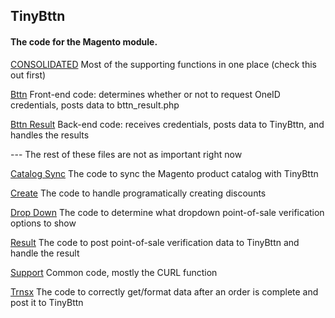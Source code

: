 ## TinyBttn

#### The code for the Magento module.

[CONSOLIDATED](./consolidated.php)	Most of the supporting functions in one place (check this out first)

[Bttn](./bttn.php) Front-end code: determines whether or not to request OneID credentials, posts data to bttn_result.php

[Bttn Result](./bttn_result.php)	Back-end code: receives credentials, posts data to TinyBttn, and handles the results



--- The rest of these files are not as important right now



[Catalog Sync](./catalog_sync.php)	The code to sync the Magento product catalog with TinyBttn

[Create](./create.php)	The code to handle programatically creating discounts

[Drop Down](./dropdown.php)	The code to determine what dropdown point-of-sale verification options to show

[Result](./result.php)	The code to post point-of-sale verification data to TinyBttn and handle the result

[Support](./support.php)	Common code, mostly the CURL function

[Trnsx](./trnsx.php)	The code to correctly get/format data after an order is complete and post it to TinyBttn
